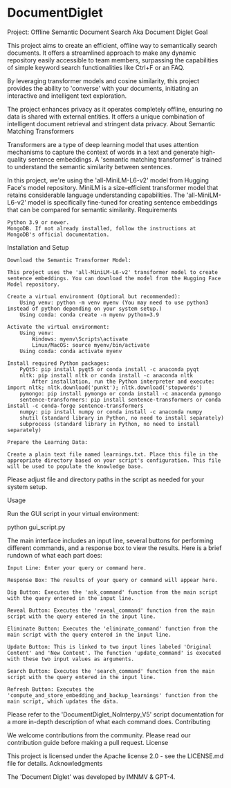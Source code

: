 # DocumentDiglet

Project: Offline Semantic Document Search Aka Document Diglet
Goal

This project aims to create an efficient, offline way to semantically search documents. It offers a streamlined approach to make any dynamic repository easily accessible to team members, surpassing the capabilities of simple keyword search functionalities like Ctrl+F or an FAQ.

By leveraging transformer models and cosine similarity, this project provides the ability to 'converse' with your documents, initiating an interactive and intelligent text exploration.

The project enhances privacy as it operates completely offline, ensuring no data is shared with external entities. It offers a unique combination of intelligent document retrieval and stringent data privacy.
About Semantic Matching Transformers

Transformers are a type of deep learning model that uses attention mechanisms to capture the context of words in a text and generate high-quality sentence embeddings. A 'semantic matching transformer' is trained to understand the semantic similarity between sentences.

In this project, we're using the 'all-MiniLM-L6-v2' model from Hugging Face's model repository. MiniLM is a size-efficient transformer model that retains considerable language understanding capabilities. The 'all-MiniLM-L6-v2' model is specifically fine-tuned for creating sentence embeddings that can be compared for semantic similarity.
Requirements

    Python 3.9 or newer.
    MongoDB. If not already installed, follow the instructions at MongoDB's official documentation.

Installation and Setup

    Download the Semantic Transformer Model:

    This project uses the 'all-MiniLM-L6-v2' transformer model to create sentence embeddings. You can download the model from the Hugging Face Model repository.

    Create a virtual environment (Optional but recommended):
        Using venv: python -m venv myenv (You may need to use python3 instead of python depending on your system setup.)
        Using conda: conda create -n myenv python=3.9

    Activate the virtual environment:
        Using venv:
            Windows: myenv\Scripts\activate
            Linux/MacOS: source myenv/bin/activate
        Using conda: conda activate myenv

    Install required Python packages:
        PyQt5: pip install pyqt5 or conda install -c anaconda pyqt
        nltk: pip install nltk or conda install -c anaconda nltk
            After installation, run the Python interpreter and execute: import nltk; nltk.download('punkt'); nltk.download('stopwords')
        pymongo: pip install pymongo or conda install -c anaconda pymongo
        sentence-transformers: pip install sentence-transformers or conda install -c conda-forge sentence-transformers
        numpy: pip install numpy or conda install -c anaconda numpy
        shutil (standard library in Python, no need to install separately)
        subprocess (standard library in Python, no need to install separately)

    Prepare the Learning Data:

    Create a plain text file named learnings.txt. Place this file in the appropriate directory based on your script's configuration. This file will be used to populate the knowledge base.

Please adjust file and directory paths in the script as needed for your system setup.

Usage

Run the GUI script in your virtual environment:

python gui_script.py

The main interface includes an input line, several buttons for performing different commands, and a response box to view the results. Here is a brief rundown of what each part does:

    Input Line: Enter your query or command here.

    Response Box: The results of your query or command will appear here.

    Dig Button: Executes the 'ask_command' function from the main script with the query entered in the input line.

    Reveal Button: Executes the 'reveal_command' function from the main script with the query entered in the input line.

    Eliminate Button: Executes the 'eliminate_command' function from the main script with the query entered in the input line.

    Update Button: This is linked to two input lines labeled 'Original Content' and 'New Content'. The function 'update_command' is executed with these two input values as arguments.

    Search Button: Executes the 'search_command' function from the main script with the query entered in the input line.

    Refresh Button: Executes the 'compute_and_store_embedding_and_backup_learnings' function from the main script, which updates the data.

Please refer to the 'DocumentDiglet_NoInterpy_V5' script documentation for a more in-depth description of what each command does.
Contributing

We welcome contributions from the community. Please read our contribution guide before making a pull request.
License

This project is licensed under the Apache license 2.0 - see the LICENSE.md file for details.
Acknowledgments

The 'Document Diglet' was developed by IMNMV & GPT-4.
